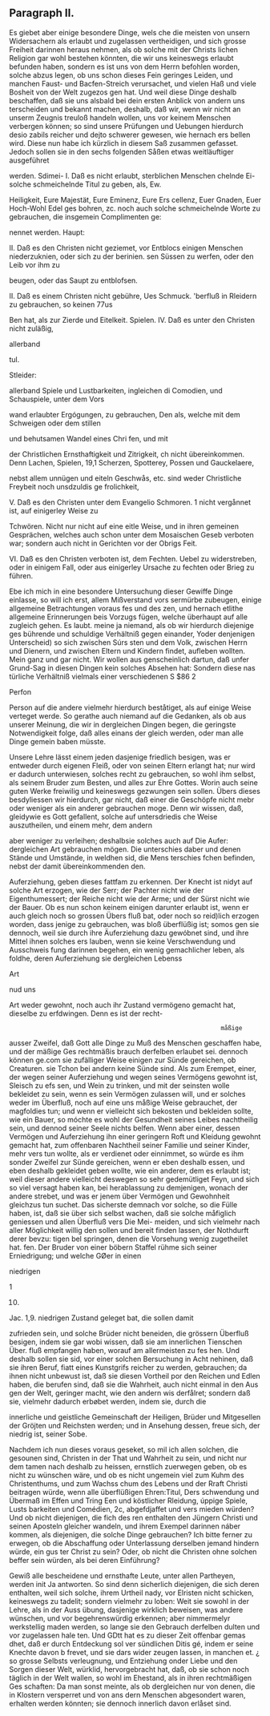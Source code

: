 
<!-- seite 714 -->

Paragraph II.
-------------

Es giebet aber einige besondere Dinge, wels che die meisten von unsern Widersachern als erlaubt und zugelassen vertheidigen, und sich grosse Freiheit darinnen heraus nehmen, als ob solche mit der Christs lichen Religion gar wohl bestehen könnten, die wir uns keineswegs erlaubt befunden haben, sondern es ist uns von dem Herrn befohlen worden, solche abzus legen, ob uns schon dieses Fein geringes Leiden, und manchen Faust- und Bacfen-Streich verursachet, und vielen Haß und viele Bosheit von der Welt zugezos gen hat. Und weil diese Dinge deshalb beschaffen, daß sie uns alsbald bei dein ersten Anblick von andern uns terscheiden und bekannt machen, deshalb, daß wir, wenn wir nicht an unserm Zeugnis treuloß handeln wollen, uns vor keinem Menschen verbergen können; so sind unsere Prüfungen und Uebungen hierdurch desio zabils reicher und dejto schwerer gewesen, wie hernach ers bellen wird. Diese nun habe ich kürzlich in diesem Saß zusammen gefasset. Jedoch sollen sie in den sechs folgenden Såßen etwas weitläuftiger ausgeführet

werden. Sdimei- I. Daß es nicht erlaubt, sterblichen Menschen chelnde Ei- solche schmeichelnde Titul zu geben, als, Ew.

Heiligkeit, Eure Majestät, Eure Eminenz, Eure Ers cellenz, Euer Gnaden, Euer Hoch-Wohl Edel ges bohren, zc. noch auch solche schmeichelnde Worte zu gebrauchen, die insgemein Complimenten ge:

nennet werden. Haupt:

II. Daß es den Christen nicht geziemet, vor Entblocs einigen Menschen niederzuknien, oder sich zu der berinien. sen Süssen zu werfen, oder den Leib vor ihm zu

beugen, oder das Saupt zu entblofsen.

II. Daß es einem Christen nicht gebühre, Ues Schmuck. 'berfluß in Rleidern zu gebrauchen, so keinen 77us

Ben hat, als zur Zierde und Eitelkeit. Spielen. IV. Daß es unter den Christen nicht zuläßig,

allerband

tul.

Stleider:
<!-- seite 715 -->
allerband Spiele und Lustbarkeiten, ingleichen di Comodien, und Schauspiele, unter dem Vors

wand erlaubter Ergógungen, zu gebrauchen, Den als, welche mit dem Schweigen oder dem stillen

und behutsamen Wandel eines Chri fen, und mit

der Christlichen Ernsthaftigkeit und Zitrigkeit, ch nicht übereinkommen. Denn Lachen, Spielen, 19,1 Scherzen, Spotterey, Possen und Gauckelaere,

nebst allem unnügen und eiteln Geschwås, etc.
 sind weder Christliche Freybeit noch unsdzuldis
ge frolichkeit,

V. Daß es den Christen unter dem Evangelio Schmoren. 1 nicht vergånnet ist, auf einigerley Weise zu

Tchwören. Nicht nur nicht auf eine eitle Weise,
und in ihren gemeinen Gesprächen, welches auch
schon unter dem Mosaischen Geseb verboten war;
sondern auch nicht in Gerichten vor der Obrigs
Feit.

  VI. Daß es den Christen verboten ist, dem Fechten.
Uebel zu widerstreben, oder in einigem Fall, oder
aus einigerley Ursache zu fechten oder Brieg zu
führen.

Ebe ich mich in eine besondere Untersuchung dieser Gewiffe Dinge einlasse, so will ich erst, allem Mißverstand vors sermürbe zubeugen, einige allgemeine Betrachtungen voraus fes und des zen, und hernach etlithe allgemeine Erinnerungen beis Vorzugs fügen, welche überhaupt auf alle zugleich gehen. Es laubt. meine ja niemand, als ob wir hierdurch diejenige ges bührende und schuldige Verhältniß gegen einander, Yoder denjenigen Unterscheid) so sich zwischen Súrs sten und dem Volk, zwischen Herrn und Dienern, und zwischen Eltern und Kindern findet, aufleben wollten. Mein ganz und gar nicht. Wir wollen aus genscheinlich dartun, daß unfer Grund-Sag in diesen Dingen kein solches Absehen hat: Sondern diese nas türliche Verhältniß vielmals einer verschiedenen S $86 2

Perfon
<!-- seite 716 -->
Person auf die andere vielmehr hierdurch beståtiget, als auf einige Weise verteget werde. So gerathe auch niemand auf die Gedanken, als ob aus unserer Meinung, die wir in dergleichen Dingen begen, die geringste Notwendigkeit folge, daß alles einans der gleich werden, oder man alle Dinge gemein baben müsste.

Unsere Lehre lässt einem jeden dasjenige friedlich besigen, was er entweder durch eigenen Fleiß, oder von seinen Eltern erlangt hat; nur wird er dadurch unterwiesen, solches recht zu gebrauchen, so wohl ihm selbst, als seinem Bruder zum Besten, und alles zur Ehre Gottes. Worin auch seine guten Werke freiwilig und keineswegs gezwungen sein sollen. Übers dieses besdyliessen wir hierdurch, gar nicht, daß einer die Geschöpfe nicht mebr oder weniger als ein anderer gebrauchen moge. Denn wir wissen, daß, gleidywie es Gott gefallent, solche auf untersdriedis che Weise auszutheilen, und einem mehr, dem andern

aber weniger zu verleihen; deshalbsie solches auch auf Die Aufer: dergleichen Art gebrauchen mögen. Die unterschies daber und denen Stände und Umstände, in weldhen sid, die Mens terschies fchen befinden, nebst der damit übereinkommenden den.

Auferziehung, geben dieses fattfam zu erkennen. Der Knecht ist nidyt auf solche Art erzogen, wie der Serr; der Pachter nicht wie der Eigenthumessert; der Reiche nicht wie der Arme; und der Sürst nicht wie der Bauer. Ob es nun schon keinem einigen darunter erlaubt ist, wenn er auch gleich noch so grossen Übers fluß bat, oder noch so reid)lich erzogen worden, dass jenige zu gebrauchen, was bloß überflüßig ist; somos gen sie dennoch, weil sie durch ihre Äuferziehung dazu gewóbnet sind, und ihre Mittel ihnen solches ers lauben, wenn sie keine Verschwendung und Ausschweis fung darinnen begehen, ein wenig gemachlicher leben, als foldhe, deren Auferziehung sie dergleichen Lebenss

Art

nud uns
<!-- seite 717 -->
Art weder gewohnt, noch auch ihr Zustand vermögeno
gemacht hat, dieselbe zu erfdwingen. Denn es ist der recht-

                                                               måßige
 ausser Zweifel, daß Gott alle Dinge zu Muß des
Menschen geschaffen habe, und der mäßige Ges rechtmäßis
brauch derfelben erlaubet sei. dennoch können ge.com
sie zufälliger Weise einigen zur Sünde gereichen, ob Creaturen.
 sie Tchon bei andern keine Sünde sind. Als zum
Erempet, einer, der wegen seiner Auferziehung und
wegen seines Vermögens gewohnt ist, Sleisch zu efs
 sen, und Wein zu trinken, und mit der seinsten wolle
 bekleidet zu sein, wenn es sein Vermögen zulassen will,
und er solches weder im Überfluß, noch auf eine uns
måßige Weise gebrauchet, der magfoldies tun; und
 wenn er vielleicht sich bekosten und bekleiden sollte, wie
 ein Bauer, so móchte es wohl der Gesundheit seines
 Leibes nachtheilig sein, und dennod seiner Seele
 nichts belfen. Wenn aber einer, dessen Vermögen
 und Auferziehung ihn einer geringern Roft und
Kleidung gewohnt gemacht hat, zum offenbaren
 Nachtheil seiner Familie und seiner Kinder, mehr vers
 tun wollte, als er verdienet oder einnimmet, so würde
 es ihm sonder Zweifel zur Sünde gereichen, wenn er
 eben deshalb essen, und eben deshalb gekleidet geben wollte,
 wie ein anderer, dem es erlaubt ist; weil dieser
 andere vielleicht deswegen so sehr gedemütliget Feyn,
 und sich so viel versagt haben kan, bei herablassung
 zu demjenigen, wonach der andere strebet, und was
 er jenem über Vermögen und Gewohnheit gleichzus
 tun suchet. Das sicherste demnach vor solche, so die
  Fülle haben, ist, daß sie über sich selbst wachen, daß
 sie solche måfiglich geniessen und allen Überfluß vers Die Mei-
 meiden, und sich vielmehr nach aller Möglichkeit willig den sollen
 und bereit finden lassen, der Nothdurft derer bevzu: tigen bel
springen, denen die Vorsehung wenig zugetheilet hat. fen.
 Der Bruder von einer böbern Staffel rühme sich
 seiner Erniedrigung; und welche GØer in einen

niedrigen

1

10.
<!-- seite 718 -->
Jac. 1,9. niedrigen Zustand geleget bat, die sollen damit

zufrieden sein, und solche Brüder nicht beneiden, die grössern Überfluß besigen, indem sie gar wobi wissen, daß sie am innerlichen Tienschen Über. fluß empfangen haben, worauf am allermeisten zu fes hen. Und deshalb
 sollen sie sid, vor einer solchen Bersuchung in Acht nehinen, daß sie ihren Beruf, fiatt eines Kunstgrifs reicher zu werden, gebrauchen; da ihnen nicht unbewust ist, daß sie diesen Vortheil por den Reichen und Edlen haben, die berufen sind, daß sie die Wahrheit, auch nicht einmal in den Aus gen der Welt, geringer macht, wie den andern wis derfålret; sondern daß sie, vielmehr dadurch erbøbet werden, indem sie, durch die

innerliche und geistliche Gemeinschaft der Heiligen, Brüder und Mitgesellen der Gröjten und Reichsten werden; und in Ansehung dessen, freue sich, der niedrig ist, seiner Sobe.

Nachdem ich nun dieses voraus geseket, so mil ich allen solchen, die gesounen sind, Christen in der That und Wahrheit zu sein, und nicht nur dem tamen nach deshalb zu heissen, ernstlich zuerwegen geben, ob es nicht zu wünschen wäre, und ob es nicht ungemein viel zum Kuhm des Christenthums, und zum Wachss chum des Lebens und der Rraft Christi beitragen würde, wenn alle überflüßigen Ehren:Titul, Ders schwendung und Übermaß im Effen und Tring Een und köstlicher Rleidung, úppige Spiele, Lusts barkeiten und Comédien, 2c, abgefdjaffet und vers mieden würden? Und ob nicht diejenigen, die fich des ren enthalten den Jüngern Christi und seinen Aposteln gleicher wandeln, und ihrem Exempel darinnen náber kommen, als diejenigen, die solche Dinge gebrauchen? Ich bitte ferner zu erwegen, ob die Abschaffung oder Unterlassung derselben jemand hindern würde, ein gus ter Christ zu sein? Oder, ob nicht die Christen ohne solchen beffer sein würden, als bei deren Einführung?

<!-- seite 719 -->

 Gewiß alle bescheidene und ernsthafte Leute, unter
 allen Partheyen, werden init Ja antworten. So
 sind denn sicherlich diejenigen, die sich deren enthalten,
 weil sich solche, ihrem Urtheil nady, vor Elristen nicht
 schicken, keineswegs zu tadelit; sondern vielmehr zu
 loben: Weit sie sowohl in der Lehre, als in der Auss
übung, dasjenige wirklich beweisen, was andere
 wünschen, und vor begehrenswürdig erkennen; aber
 nimmermelyr werkstellig maden werden, so lange sie
 den Gebrauch derfelben dulten und vor zugelassen hale
 ten. Und GDtt hat es zu dieser Zeit offenbar gemas
 dhet, daß er durch Entdeckung sol ver sündlichen Ditis
 gé, indem er seine Knechte davon b frevet, und sie dars
 wider zeugen lassen, in manchen et. ¿ so grosse Selbsts
 verleugnung, und Entziehung onder Liebe und
 den Sorgen dieser Welt, würklid, hervorgebracht
 hat, daß, ob sie schon noch täglich in der Welt wallen,
 so wohl im Ehestand, als in ihren rechtmäßigen Ges
schaften: Da man sonst meinte, als ob dergleichen
 nur von denen, die in Klostern versperret und von ans
 dern Menschen abgesondert waren, erhalten werden
 könnten; sie dennoch innerlich davon erlåset sind.
